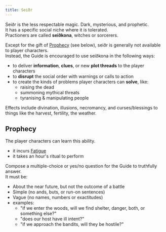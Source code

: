 ```yaml
---
title: Seiðr
---
```


Seiðr is the less respectable magic. Dark, mysterious, and prophetic.  
It has a specific social niche where it is tolerated.  
Practioners are called **seiðkona**, witches or sorcerers.

Except for the gift of [Prophecy](#prophecy) (see below), seiðr is generally not
available to player characters.  
Instead, the Guide is encouraged to use seiðkona in the following ways:

-   to deliver **information**, **clues**, or new **plot threads** to the player
    characters
-   to **disrupt** the social order with warnings or calls to action
-   to create the kinds of problems player characters can **solve**, like:
    -   raising the dead
    -   summoning mythical threats
    -   tyranising & manipulating people

Effects include divination, illusions, necromancy, and curses/blessings to
things like the harvest, fertility, the weather.

## Prophecy

The player characters can learn this ability.

-   it incurs [Fatigue](/rules/fighting/fatigue)
-   it takes an hour's ritual to perform

Compose a multiple-choice or yes/no question for the Guide to truthfully
answer.  
It must be:

-   About the near future, but not the outcome of a battle
-   Simple (no ands, buts, or run-on sentences)
-   Vague (no names, numbers or exactitudes)
-   examples:
    -   "if we enter the woods, will we find shelter, danger, both, or something
        else?"
    -   "does our host have ill intent?"
    -   "if we approach the bandits, will they be hostile?"
